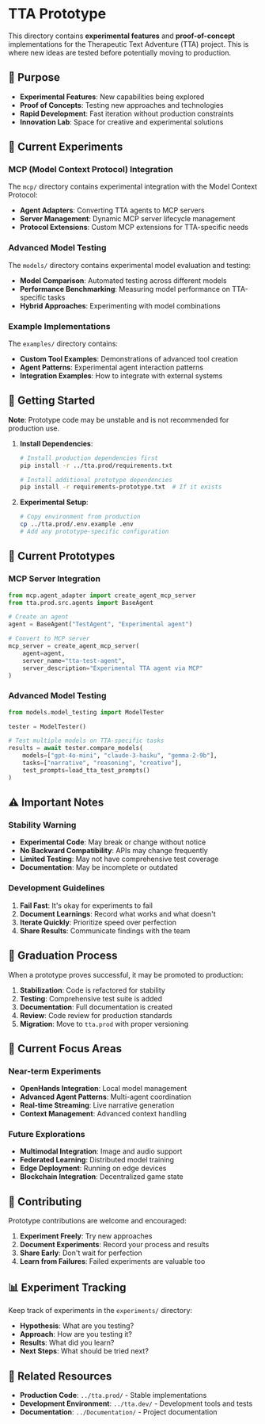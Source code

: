 # TTA Prototype

This directory contains **experimental features** and **proof-of-concept** implementations for the Therapeutic Text Adventure (TTA) project. This is where new ideas are tested before potentially moving to production.

## 🧪 Purpose

- **Experimental Features**: New capabilities being explored
- **Proof of Concepts**: Testing new approaches and technologies
- **Rapid Development**: Fast iteration without production constraints
- **Innovation Lab**: Space for creative and experimental solutions

## 🔬 Current Experiments

### MCP (Model Context Protocol) Integration

The `mcp/` directory contains experimental integration with the Model Context Protocol:

- **Agent Adapters**: Converting TTA agents to MCP servers
- **Server Management**: Dynamic MCP server lifecycle management
- **Protocol Extensions**: Custom MCP extensions for TTA-specific needs

### Advanced Model Testing

The `models/` directory contains experimental model evaluation and testing:

- **Model Comparison**: Automated testing across different models
- **Performance Benchmarking**: Measuring model performance on TTA-specific tasks
- **Hybrid Approaches**: Experimenting with model combinations

### Example Implementations

The `examples/` directory contains:

- **Custom Tool Examples**: Demonstrations of advanced tool creation
- **Agent Patterns**: Experimental agent interaction patterns
- **Integration Examples**: How to integrate with external systems

## 🚀 Getting Started

**Note**: Prototype code may be unstable and is not recommended for production use.

1. **Install Dependencies**:
   ```bash
   # Install production dependencies first
   pip install -r ../tta.prod/requirements.txt
   
   # Install additional prototype dependencies
   pip install -r requirements-prototype.txt  # If it exists
   ```

2. **Experimental Setup**:
   ```bash
   # Copy environment from production
   cp ../tta.prod/.env.example .env
   # Add any prototype-specific configuration
   ```

## 🔧 Current Prototypes

### MCP Server Integration

```python
from mcp.agent_adapter import create_agent_mcp_server
from tta.prod.src.agents import BaseAgent

# Create an agent
agent = BaseAgent("TestAgent", "Experimental agent")

# Convert to MCP server
mcp_server = create_agent_mcp_server(
    agent=agent,
    server_name="tta-test-agent",
    server_description="Experimental TTA agent via MCP"
)
```

### Advanced Model Testing

```python
from models.model_testing import ModelTester

tester = ModelTester()

# Test multiple models on TTA-specific tasks
results = await tester.compare_models(
    models=["gpt-4o-mini", "claude-3-haiku", "gemma-2-9b"],
    tasks=["narrative", "reasoning", "creative"],
    test_prompts=load_tta_test_prompts()
)
```

## ⚠️ Important Notes

### Stability Warning

- **Experimental Code**: May break or change without notice
- **No Backward Compatibility**: APIs may change frequently
- **Limited Testing**: May not have comprehensive test coverage
- **Documentation**: May be incomplete or outdated

### Development Guidelines

1. **Fail Fast**: It's okay for experiments to fail
2. **Document Learnings**: Record what works and what doesn't
3. **Iterate Quickly**: Prioritize speed over perfection
4. **Share Results**: Communicate findings with the team

## 🔄 Graduation Process

When a prototype proves successful, it may be promoted to production:

1. **Stabilization**: Code is refactored for stability
2. **Testing**: Comprehensive test suite is added
3. **Documentation**: Full documentation is created
4. **Review**: Code review for production standards
5. **Migration**: Move to `tta.prod` with proper versioning

## 🎯 Current Focus Areas

### Near-term Experiments

- **OpenHands Integration**: Local model management
- **Advanced Agent Patterns**: Multi-agent coordination
- **Real-time Streaming**: Live narrative generation
- **Context Management**: Advanced context handling

### Future Explorations

- **Multimodal Integration**: Image and audio support
- **Federated Learning**: Distributed model training
- **Edge Deployment**: Running on edge devices
- **Blockchain Integration**: Decentralized game state

## 🤝 Contributing

Prototype contributions are welcome and encouraged:

1. **Experiment Freely**: Try new approaches
2. **Document Experiments**: Record your process and results
3. **Share Early**: Don't wait for perfection
4. **Learn from Failures**: Failed experiments are valuable too

## 📊 Experiment Tracking

Keep track of experiments in the `experiments/` directory:

- **Hypothesis**: What are you testing?
- **Approach**: How are you testing it?
- **Results**: What did you learn?
- **Next Steps**: What should be tried next?

## 🔗 Related Resources

- **Production Code**: `../tta.prod/` - Stable implementations
- **Development Environment**: `../tta.dev/` - Development tools and tests
- **Documentation**: `../Documentation/` - Project documentation
